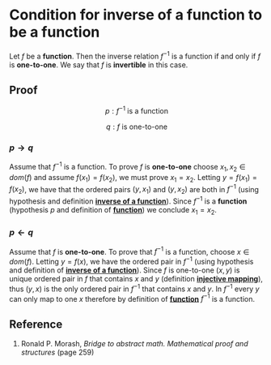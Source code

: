 # Condition for inverse of a function to be a function

Let $f$ be a **function**. Then the inverse relation $f^{-1}$ is a function if and only if $f$ is **one-to-one**. We say that $f$ is **invertible** in this case.

## Proof

$$
p: f^{-1} \text{ is a function }
$$

$$
q: f \text{ is one-to-one }
$$

### $p \rightarrow q$

Assume that $f^{-1}$ is a function. To prove $f$ is **one-to-one** choose $x_1, x_2 \in dom(f)$ and assume $f(x_1) = f(x_2)$, we must prove $x_1 = x_2$. Letting $y = f(x_1) = f(x_2)$, we have that the ordered pairs $(y, x_1)$ and $(y, x_2)$ are both in $f^{-1}$ (using hypothesis and definition [**inverse of a function**](./0004-inverse-of-a-function.md)). Since $f^{-1}$ is a **function** (hypothesis $p$ and definition of [**function**](./0001-function.md)) we conclude $x_1 = x_2$.

### $p \leftarrow q$

Assume that $f$ is **one-to-one**. To prove that $f^{-1}$ is a function, choose $x \in dom(f)$. Letting $y = f(x)$, we have the ordered pair in $f^{-1}$ (using hypothesis and definition of [**inverse of a function**](./0004-inverse-of-a-function.md)). Since $f$ is one-to-one $(x, y)$ is unique ordered pair in $f$ that contains $x$ and $y$ (definition [**injective mapping**](./0003-injective-mapping.md)), thus $(y, x)$ is the only ordered pair in $f^{-1}$ that contains $x$ and $y$. In $f^{-1}$ every $y$ can only map to one $x$ therefore by definition of [**function**](./0001-function.md) $f^{-1}$ is a function.

## Reference

1. Ronald P. Morash, *Bridge to abstract math. Mathematical proof and structures* (page 259)